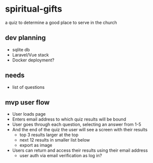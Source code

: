 # spiritual-gifts

a quiz to determine a good place to serve in the church

## dev planning

- sqlite db
- Laravel/Vue stack
- Docker deployment?

## needs

- list of questions

## mvp user flow

- User loads page
- Enters email address to which quiz results will be bound
- User goes through each question, selecting an answer from 1-5
- And the end of the quiz the user will see a screen with their results
  - top 3 results larger at the top
  - next 12 results in smaller list below
  - export as image
- Users can return and access their results using their email address
  - user auth via email verification as log in?
